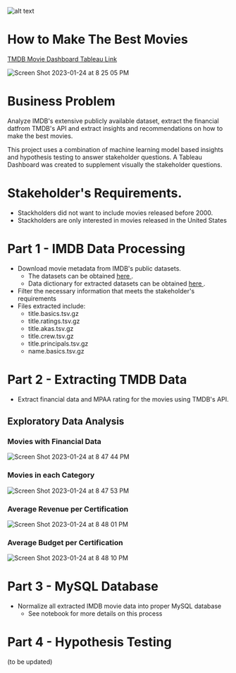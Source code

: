 ![alt text](https://www.themoviedb.org/assets/2/v4/logos/v2/blue_long_1-8ba2ac31f354005783fab473602c34c3f4fd207150182061e425d366e4f34596.svg)

# How to Make The Best Movies
<a href='https://public.tableau.com/views/TMDBMovies_16732589494920/HomePage?:language=en-US&:display_count=n&:origin=viz_share_link'> TMDB Movie Dashboard Tableau Link</a>

![Screen Shot 2023-01-24 at 8 25 05 PM](https://user-images.githubusercontent.com/97481574/214459421-4e0c8c75-afcc-45f7-870c-ac5842a2ee32.png)

# Business Problem
Analyze IMDB's extensive publicly available dataset, extract the financial datfrom TMDB's API and extract insights and recommendations on how to make the best movies. 

This project uses a combination of machine learning model based insights and hypothesis testing to answer stakeholder questions. A Tableau Dashboard was created to supplement visually the stakeholder questions. 

# Stakeholder's Requirements. 
* Stackholders did not want to include movies released before 2000. 
* Stackholders are only interested in movies released in the United States

# Part 1 - IMDB Data Processing

* Download movie metadata from IMDB's public datasets. 
  - The datasets can be obtained <a href='https://datasets.imdbws.com/'> here </a>. 
  - Data dictionary for extracted datasets can be obtained <a href='https://www.imdb.com/interfaces/'> here </a>. 
* Filter the necessary information that meets the stakeholder's requirements
* Files extracted include: 
  - title.basics.tsv.gz
  - title.ratings.tsv.gz
  - title.akas.tsv.gz
  - title.crew.tsv.gz
  - title.principals.tsv.gz
  - name.basics.tsv.gz

# Part 2 - Extracting TMDB Data
* Extract financial data and MPAA rating for the movies using TMDB's API. 
## Exploratory Data Analysis 
### Movies with Financial Data
![Screen Shot 2023-01-24 at 8 47 44 PM](https://user-images.githubusercontent.com/97481574/214462425-8783e08c-ee5f-46f5-989e-132006dc5107.png)

### Movies in each Category
![Screen Shot 2023-01-24 at 8 47 53 PM](https://user-images.githubusercontent.com/97481574/214462480-201680f7-e21f-43a8-9045-6563fe435256.png)

### Average Revenue per Certification
![Screen Shot 2023-01-24 at 8 48 01 PM](https://user-images.githubusercontent.com/97481574/214462528-f718d55b-934d-4c10-8630-9966a5ea7888.png)

### Average Budget per Certification
![Screen Shot 2023-01-24 at 8 48 10 PM](https://user-images.githubusercontent.com/97481574/214462558-70e2d678-59da-47bb-bea6-cab14f3fb2cf.png)

# Part 3 - MySQL Database

* Normalize all extracted IMDB movie data into proper MySQL database
  - See notebook for more details on this process

# Part 4 - Hypothesis Testing
(to be updated)
